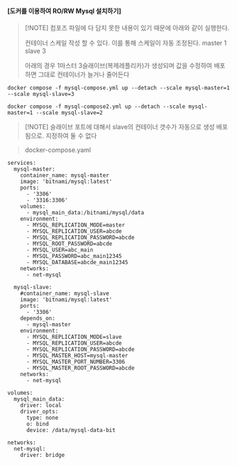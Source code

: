 #### [도커를 이용하여 RO/RW Mysql 설치하기]
> [!NOTE] 컴포즈 파일에 다 담지 못한 내용이 있기 때문에 아래와 같이 실행한다.
> 
> 컨테이너 스케일 작성 할 수 있다. 이를 통해 스케일이 자동 조정된다.
> master 1
> slave 3
> 
> 아래의 경우 1마스터 3슬래이브(복제레플리카)가 생성되며 값을 수정하여 배포하면 그대로 컨테이너가 늘거나 줄어든다

``` Shell
docker compose -f mysql-compose.yml up --detach --scale mysql-master=1 --scale mysql-slave=3

docker compose -f mysql-compose2.yml up --detach --scale mysql-master=1 --scale mysql-slave=2
```

> [!NOTE] 슬래이브 포트에 대해서
> slave의 컨테이너 갯수가 자동으로 생성 배포 됨으로. 지정하여 둘 수 없다

> docker-compose.yaml
``` Shell
services:
  mysql-master:
    container_name: mysql-master
    image: 'bitnami/mysql:latest'
    ports:
      - '3306'
      - '3316:3306'
    volumes:
      - mysql_main_data:/bitnami/mysql/data
    environment:
      - MYSQL_REPLICATION_MODE=master
      - MYSQL_REPLICATION_USER=abcde
      - MYSQL_REPLICATION_PASSWORD=abcde
      - MYSQL_ROOT_PASSWORD=abcde
      - MYSQL_USER=abc_main
      - MYSQL_PASSWORD=abc_main12345
      - MYSQL_DATABASE=abcde_main12345
    networks:
      - net-mysql

  mysql-slave:
    #container_name: mysql-slave
    image: 'bitnami/mysql:latest'
    ports:
      - '3306'
    depends_on:
      - mysql-master
    environment:
      - MYSQL_REPLICATION_MODE=slave
      - MYSQL_REPLICATION_USER=abcde
      - MYSQL_REPLICATION_PASSWORD=abcde
      - MYSQL_MASTER_HOST=mysql-master
      - MYSQL_MASTER_PORT_NUMBER=3306
      - MYSQL_MASTER_ROOT_PASSWORD=abcde
    networks:
      - net-mysql

volumes:
  mysql_main_data:
    driver: local
    driver_opts:
      type: none
      o: bind
      device: /data/mysql-data-bit

networks:
  net-mysql:
    driver: bridge
```
